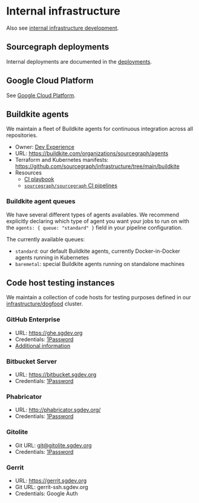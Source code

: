 # Internal infrastructure

Also see [internal infrastructure development](./dev.md).

## Sourcegraph deployments

Internal deployments are documented in the [deployments](../../process/deployments/instances.md).

## Google Cloud Platform

See [Google Cloud Platform](./gcp.md).

## Buildkite agents

We maintain a fleet of Buildkite agents for continuous integration across all repositories.

- Owner: [Dev Experience](../../enablement/dev-experience/index.md)
- URL: https://buildkite.com/organizations/sourcegraph/agents
- Terraform and Kubernetes manifests: https://github.com/sourcegraph/infrastructure/tree/main/buildkite
- Resources
  - [CI playbook](../../process/incidents/playbooks/ci.md)
  - [`sourcegraph/sourcegraph` CI pipelines](https://docs.sourcegraph.com/dev/background-information/continuous_integration#buildkite-pipelines)

### Buildkite agent queues

We have several different types of agents availables. We recommend explicitly declaring which type of agent you want your jobs to run on with the `agents: { queue: "standard" }` field in your pipeline configuration.

The currently available queues:

- `standard`: our default Buildkite agents, currently Docker-in-Docker agents running in Kubernetes
- `baremetal`: special Buildkite agents running on standalone machines

## Code host testing instances

We maintain a collection of code hosts for testing purposes defined in our [infrastructure/dogfood](https://github.com/sourcegraph/infrastructure/tree/main/dogfood/kubernetes/tooling) cluster.

### GitHub Enterprise

- URL: https://ghe.sgdev.org
- Credentials: [1Password](https://my.1password.com/vaults/dnrhbauihkhjs5ag6vszsme45a/allitems/bw4nttlfqve3rc6xqzbqq7l7pm)
- [Additional information](./ghe.md)

### Bitbucket Server

- URL: https://bitbucket.sgdev.org
- Credentials: [1Password](https://my.1password.com/vaults/dnrhbauihkhjs5ag6vszsme45a/allitems/6owvzrgxfva3hn5jxe2253qbwi)

### Phabricator

- URL: http://phabricator.sgdev.org/
- Credentials: [1Password](https://my.1password.com/vaults/dnrhbauihkhjs5ag6vszsme45a/allitems/bmanarlwknhl5p635wkgxfyd2i)

### Gitolite

- Git URL: git@gitolite.sgdev.org
- Credentials: [1Password](https://my.1password.com/vaults/dnrhbauihkhjs5ag6vszsme45a/allitems/i5bm6syw45w2c33cvfrrlt4fhu)

### Gerrit

- URL: https://gerrit.sgdev.org
- Git URL: gerrit-ssh.sgdev.org
- Credentials: Google Auth
